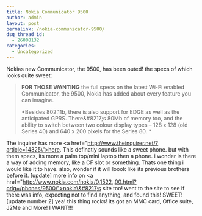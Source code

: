 ```yaml
---
title: Nokia Communicator 9500
author: admin
layout: post
permalink: /nokia-communicator-9500/
dsq_thread_id:
  - 26008132
categories:
  - Uncategorized
---
```

Nokias new Communicator, the 9500, has been outed! the specs of which looks quite sweet:

> **FOR THOSE WANTING** the full specs on the latest Wi-Fi enabled Communicator, the 9500, Nokia has added about every feature you can imagine. 
> 
> *Besides 802.11b, there is also support for EDGE as well as the anticipated GPRS. There\&#8217;s 80Mb of memory too, and the ability to switch between two colour display types &#8211; 128 x 128 (old Series 40) and 640 x 200 pixels for the Series 80. *

The inquirer has more <a href=\"http://www.theinquirer.net/?article=14325\">here</a>. This definatly sounds like a sweet phone. but with them specs, its more a palm top/mini laptop then a phone. i wonder is there a way of adding memory, like a CF slot or something. Thats one thing i would like it to have. also, wonder if it will loook like its previous brothers before it. [update] more info on <a href=\"http://www.nokia.com/nokia/0,1522,,00.html?orig=/phones/9500\">nokia\&#8217;s site too</a>! went to the site to see if there was info, expecting not to find anything, and found this! SWEET! [update number 2] yea! this thing rocks! its got an MMC card, Office suite, J2Me and More! I WANT!!!